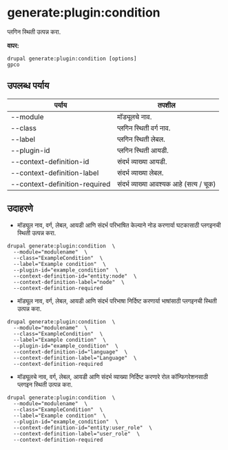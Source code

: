 # generate:plugin:condition
प्लगिन स्थिती उत्पन्न करा.

**वापर:**
```
drupal generate:plugin:condition [options]
gpco
```

## उपलब्ध पर्याय
पर्याय | तपशील
-------|-------------
--module | मॉड्यूलचे नाव.
--class | प्लगिन स्थिती वर्ग नाव.
--label | प्लगिन स्थिती लेबल.
--plugin-id | प्लगिन स्थिती आयडी.
--context-definition-id | संदर्भ व्याख्या आयडी.
--context-definition-label | संदर्भ व्याख्या लेबल.
--context-definition-required | संदर्भ व्याख्या आवश्यक आहे (सत्य / चूक)

## उदाहरणे
* मॉड्यूल नाव, वर्ग, लेबल, आयडी आणि संदर्भ परिभाषित केल्याने नोड करणार्या घटकासाठी प्लगइनची स्थिती उत्पन्न करा.
```
drupal generate:plugin:condition  \
  --module="modulename"  \
  --class="ExampleCondition"  \
  --label="Example condition"  \
  --plugin-id="example_condition"  \
  --context-definition-id="entity:node"  \
  --context-definition-label="node"  \
  --context-definition-required
```
* मॉड्यूल नाव, वर्ग, लेबल, आयडी आणि संदर्भ परिभाषा निर्दिष्ट करणार्या भाषांसाठी प्लगइनची स्थिती उत्पन्न करा.
```
drupal generate:plugin:condition  \
  --module="modulename"  \
  --class="ExampleCondition"  \
  --label="Example condition"  \
  --plugin-id="example_condition"  \
  --context-definition-id="language"  \
  --context-definition-label="Language"  \
  --context-definition-required
```
* मॉड्यूलचे नाव, वर्ग, लेबल, आयडी आणि संदर्भ व्याख्या निर्दिष्ट करणारे रोल कॉन्फिगरेशनसाठी प्लगइन स्थिती उत्पन्न करा.
```
drupal generate:plugin:condition  \
  --module="modulename"  \
  --class="ExampleCondition"  \
  --label="Example condition"  \
  --plugin-id="example_condition"  \
  --context-definition-id="entity:user_role"  \
  --context-definition-label="user_role"  \
  --context-definition-required
```
